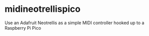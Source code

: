 # midineotrellispico
 Use an Adafruit Neotrellis as a simple MIDI controller hooked up to a Raspberry Pi Pico
